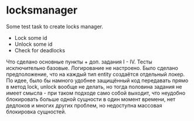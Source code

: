# locksmanager

Some test task to create locks manager.
 - Lock some id
 - Unlock some id
 - Check for deadlocks

Что сделано основные пункты + доп. задания I - IV. Тесты исключительно базовые. Логирование не настроено.
Было сделано предположение, что на каждый тип entity создаётся отдельный локер.
По идее, было бы намного удобнее защищённый код передавать прямо в метод lock, unlock вообще не делать, но тогда половина задания не имеет смысла - при таком подходе само собой выходит, что неудобно блокировать больше одной сущности в один момент времени, нет дедлоков и многих других проблем, но недоступна массовая блокировка сущностей.
